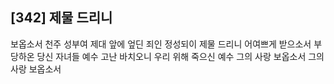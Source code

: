 ## [342] 제물 드리니

보옵소서 천주 성부여 제대 앞에 엎딘 죄인 정성되이 제물 드리니 어여쁘게 받으소서 부당하온 당신 자녀들 예수 고난 바치오니 우리 위해 죽으신 예수 그의 사랑 보옵소서 그의 사랑 보옵소서
